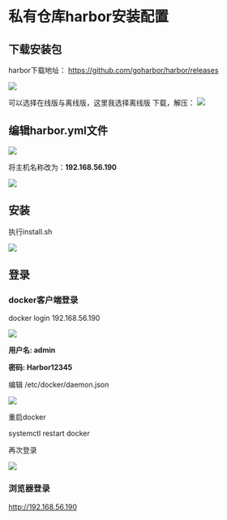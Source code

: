 # 私有仓库harbor安装配置

## 下载安装包

harbor下载地址：
https://github.com/goharbor/harbor/releases

<img src="https://github.com/fztcjjl/dmicro/raw/master/docs/gitea/drone/img/harbor/1.png">

可以选择在线版与离线版，这里我选择离线版
下载，解压：
<img src="https://github.com/fztcjjl/dmicro/raw/master/docs/gitea/drone/img/harbor/2.png">

## 编辑harbor.yml文件

<img src="https://github.com/fztcjjl/dmicro/raw/master/docs/gitea/drone/img/harbor/3.png">

将主机名称改为：**192.168.56.190**

<img src="https://github.com/fztcjjl/dmicro/raw/master/docs/gitea/drone/img/harbor/4.png">

## 安装

执行install.sh

<img src="https://github.com/fztcjjl/dmicro/raw/master/docs/gitea/drone/img/harbor/5.png">

## 登录

### docker客户端登录

docker login 192.168.56.190

<img src="https://github.com/fztcjjl/dmicro/raw/master/docs/gitea/drone/img/harbor/6.png">

**用户名: admin**

**密码: Harbor12345**

编辑 /etc/docker/daemon.json

<img src="https://github.com/fztcjjl/dmicro/raw/master/docs/gitea/drone/img/harbor/7.png">

重启docker

systemctl restart docker

再次登录

<img src="https://github.com/fztcjjl/dmicro/raw/master/docs/gitea/drone/img/harbor/8.png">

### 浏览器登录

http://192.168.56.190
